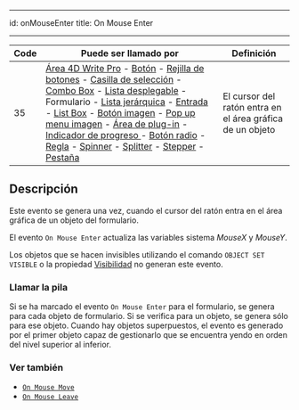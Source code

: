 - - -
id: onMouseEnter title: On Mouse Enter
- - -

| Code | Puede ser llamado por                                                                                                                                                                                                                                                                                                                                                                                                                                                                                                                                                                                                                                                                                                                                                                                                                                                                                                                                                                            | Definición                                                |
| ---- | ------------------------------------------------------------------------------------------------------------------------------------------------------------------------------------------------------------------------------------------------------------------------------------------------------------------------------------------------------------------------------------------------------------------------------------------------------------------------------------------------------------------------------------------------------------------------------------------------------------------------------------------------------------------------------------------------------------------------------------------------------------------------------------------------------------------------------------------------------------------------------------------------------------------------------------------------------------------------------------------------ | --------------------------------------------------------- |
| 35   | [Área 4D Write Pro](FormObjects/writeProArea_overview) - [Botón](FormObjects/button_overview.md) - [Rejilla de botones](FormObjects/buttonGrid_overview.md) - [Casilla de selección](FormObjects/checkbox_overview.md) - [Combo Box](FormObjects/comboBox_overview.md) - [Lista desplegable](FormObjects/dropdownList_Overview.md) - Formulario - [Lista jerárquica](FormObjects/list_overview.md#overview) - [Entrada](FormObjects/input_overview.md) - [List Box](FormObjects/listbox_overview.md) - [Botón imagen](FormObjects/pictureButton_overview.md) - [Pop up menu imagen](FormObjects/picturePopupMenu_overview.md) - [Área de plug-in](FormObjects/pluginArea_overview.md#overview) - [Indicador de progreso ](FormObjects/progressIndicator.md) - [Botón radio](FormObjects/radio_overview.md) - [Regla](FormObjects/ruler.md) - [Spinner](FormObjects/spinner.md) - [Splitter](FormObjects/splitters.md) - [Stepper](FormObjects/stepper.md) - [Pestaña](FormObjects/tabControl.md) | El cursor del ratón entra en el área gráfica de un objeto |


## Descripción

Este evento se genera una vez, cuando el cursor del ratón entra en el área gráfica de un objeto del formulario.

El evento `On Mouse Enter` actualiza las variables sistema *MouseX* y *MouseY*.

Los objetos que se hacen invisibles utilizando el comando `OBJECT SET VISIBLE` o la propiedad [Visibilidad](FormObjects/properties_Display.md#visibility) no generan este evento.


### Llamar la pila

Si se ha marcado el evento `On Mouse Enter` para el formulario, se genera para cada objeto de formulario. Si se verifica para un objeto, se genera sólo para ese objeto. Cuando hay objetos superpuestos, el evento es generado por el primer objeto capaz de gestionarlo que se encuentra yendo en orden del nivel superior al inferior.

### Ver también

- [`On Mouse Move`](onMouseMove.md)
- [`On Mouse Leave`](onMouseLeave.md)